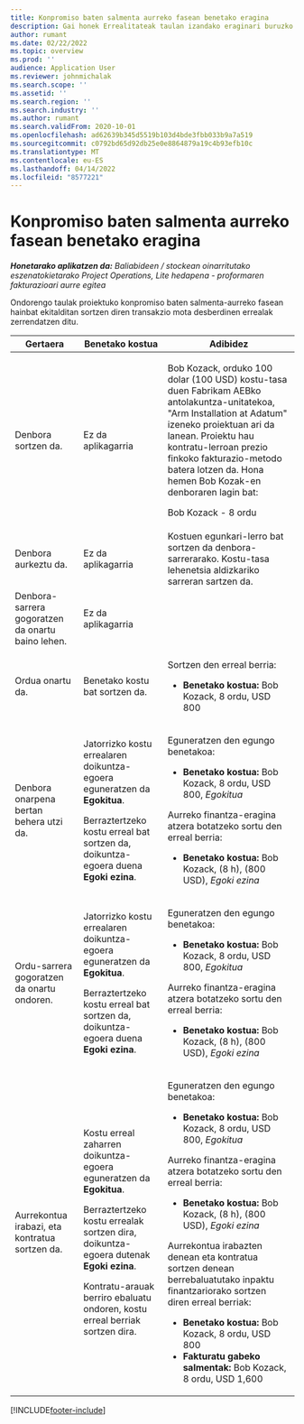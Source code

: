 ```yaml
---
title: Konpromiso baten salmenta aurreko fasean benetako eragina
description: Gai honek Errealitateak taulan izandako eraginari buruzko informazioa eskaintzen du hainbat ekitalditan konpromiso bat Microsoft-en salmenta aurreko fasean dagoen bitartean Dynamics 365 Project Operations.
author: rumant
ms.date: 02/22/2022
ms.topic: overview
ms.prod: ''
audience: Application User
ms.reviewer: johnmichalak
ms.search.scope: ''
ms.assetid: ''
ms.search.region: ''
ms.search.industry: ''
ms.author: rumant
ms.search.validFrom: 2020-10-01
ms.openlocfilehash: ad62639b345d5519b103d4bde3fbb033b9a7a519
ms.sourcegitcommit: c0792bd65d92db25e0e8864879a19c4b93efb10c
ms.translationtype: MT
ms.contentlocale: eu-ES
ms.lasthandoff: 04/14/2022
ms.locfileid: "8577221"
---
```

# <a name="actuals-impact-during-the-pre-sales-stage-of-an-engagement"></a>Konpromiso baten salmenta aurreko fasean benetako eragina

_**Honetarako aplikatzen da:** Baliabideen / stockean oinarritutako eszenatokietarako Project Operations, Lite hedapena - proformaren fakturazioari aurre egitea_

Ondorengo taulak proiektuko konpromiso baten salmenta-aurreko fasean hainbat ekitalditan sortzen diren transakzio mota desberdinen errealak zerrendatzen ditu.

| Gertaera | Benetako kostua | Adibidez |
|---|---|---|
| Denbora sortzen da. | Ez da aplikagarria | <p>Bob Kozack, orduko 100 dolar (100 USD) kostu-tasa duen Fabrikam AEBko antolakuntza-unitatekoa, "Arm Installation at Adatum" izeneko proiektuan ari da lanean. Proiektu hau kontratu-lerroan prezio finkoko fakturazio-metodo batera lotzen da. Hona hemen Bob Kozak-en denboraren lagin bat:</p><p>Bob Kozack - 8 ordu</p> |
| Denbora aurkeztu da. | Ez da aplikagarria | Kostuen egunkari-lerro bat sortzen da denbora-sarrerarako. Kostu-tasa lehenetsia aldizkariko sarreran sartzen da. |
| Denbora-sarrera gogoratzen da onartu baino lehen. | Ez da aplikagarria | |
| Ordua onartu da. | Benetako kostu bat sortzen da. | <p>Sortzen den erreal berria:</p><ul><li>**Benetako kostua:** Bob Kozack, 8 ordu, USD 800</li></ul> |
| Denbora onarpena bertan behera utzi da. | <p>Jatorrizko kostu errealaren doikuntza-egoera eguneratzen da **Egokitua**.</p><p>Berraztertzeko kostu erreal bat sortzen da, doikuntza-egoera duena **Egoki ezina**.</p> | <p>Eguneratzen den egungo benetakoa:</p><ul><li>**Benetako kostua:** Bob Kozack, 8 ordu, USD 800, *Egokitua*</li></ul><p>Aurreko finantza-eragina atzera botatzeko sortu den erreal berria:</p><ul><li>**Benetako kostua:** Bob Kozack, (8 h), (800 USD), *Egoki ezina*</li></ul> |
| Ordu-sarrera gogoratzen da onartu ondoren. | <p>Jatorrizko kostu errealaren doikuntza-egoera eguneratzen da **Egokitua**.</p><p>Berraztertzeko kostu erreal bat sortzen da, doikuntza-egoera duena **Egoki ezina**.</p> | <p>Eguneratzen den egungo benetakoa:</p><ul><li>**Benetako kostua:** Bob Kozack, 8 ordu, USD 800, *Egokitua*</li></ul><p>Aurreko finantza-eragina atzera botatzeko sortu den erreal berria:</p><ul><li>**Benetako kostua:** Bob Kozack, (8 h), (800 USD), *Egoki ezina*</li></ul> |
| Aurrekontua irabazi, eta kontratua sortzen da. | <p>Kostu erreal zaharren doikuntza-egoera eguneratzen da **Egokitua**.</p><p>Berraztertzeko kostu errealak sortzen dira, doikuntza-egoera dutenak **Egoki ezina**.</p><p>Kontratu-arauak berriro ebaluatu ondoren, kostu erreal berriak sortzen dira.</p> | <p>Eguneratzen den egungo benetakoa:</p><ul><li>**Benetako kostua:** Bob Kozack, 8 ordu, USD 800, *Egokitua*</li></ul><p>Aurreko finantza-eragina atzera botatzeko sortu den erreal berria:</p><ul><li>**Benetako kostua:** Bob Kozack, (8 h), (800 USD), *Egoki ezina*</li></ul><p>Aurrekontua irabazten denean eta kontratua sortzen denean berrebaluatutako inpaktu finantzariorako sortzen diren erreal berriak:</p><ul><li>**Benetako kostua:** Bob Kozack, 8 ordu, USD 800</li><li>**Fakturatu gabeko salmentak:** Bob Kozack, 8 ordu, USD 1,600</li></ul> |

[!INCLUDE[footer-include](../includes/footer-banner.md)]
